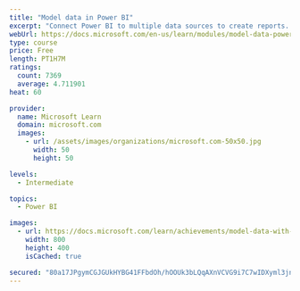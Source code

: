 ```yaml
---
title: "Model data in Power BI"
excerpt: "Connect Power BI to multiple data sources to create reports. Define the relationship between your data sources."
webUrl: https://docs.microsoft.com/en-us/learn/modules/model-data-power-bi/
type: course
price: Free
length: PT1H7M
ratings:
  count: 7369
  average: 4.711901
heat: 60

provider:
  name: Microsoft Learn
  domain: microsoft.com
  images:
    - url: /assets/images/organizations/microsoft.com-50x50.jpg
      width: 50
      height: 50

levels:
  - Intermediate

topics:
  - Power BI

images:
  - url: https://docs.microsoft.com/learn/achievements/model-data-with-power-bi-desktop-social.png
    width: 800
    height: 400
    isCached: true

secured: "80a17JPgymCGJGUkHYBG41FFbdOh/hOOUk3bLQqAXnVCVG9i7C7wIDXyml3jn+EpK7Cnc4Aa/austim7hyF3fIWKz3nSspXBfRCYfiWx2i7zpFAOK8LvPbnxwuVPPqBnAHJtsnG7B+OgGt4gz8D0hXfpITaBMSyMcI4DkZZ/GnZkb0KZgv+pXK6k+UTyGifYUFkwcB9ZvmVNn7MM+/C9xndY9HlHTN8VS3HzzH1fDKd4WG2Gk5IuGh8K+J2SA+8BpvSfcoQ0IvvavB3OUB4Fl3oFGJfUGzPkxF8V9yruXmRO2IWWOKyvk9wrqIkThGTMAeQuL8kC0lAO8gPzzeUPvwC3NwgN9ADM/3SkX2/Zy/2tX3rVNRqAVgcMMLA4zirplHNxmod+TRfmKaQDXOCYDCJnrHmze7zjQYvzd3OD38k=;T691qJeigkEuomXnf5R3tA=="
---
```


